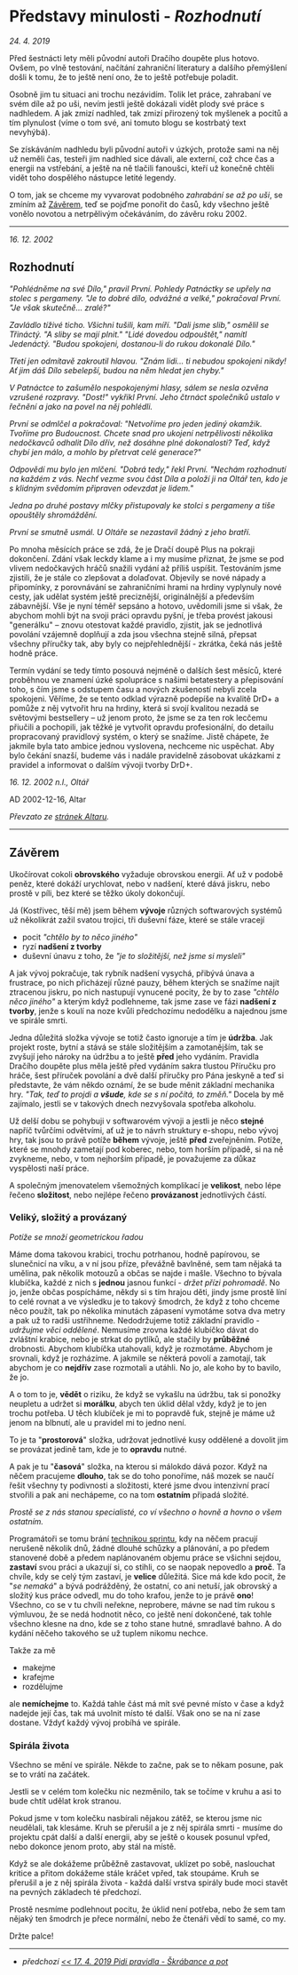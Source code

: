 # Představy minulosti - *Rozhodnutí*

*24. 4. 2019*

Před šestnácti lety měli původní autoři Dračího doupěte plus hotovo. Ovšem, po vlně testování, načítání zahraniční literatury a dalšího přemýšlení došli k tomu, že to ještě není ono, že to ještě potřebuje poladit.

Osobně jim tu situaci ani trochu nezávidím. Tolik let práce, zahrabaní ve svém díle až po uši, nevím jestli ještě dokázali vidět plody své práce s nadhledem. A jak zmizí nadhled, tak zmizí přirozený tok myšlenek a pocitů a tím plynulost (víme o tom své, ani tomuto blogu se kostrbatý text nevyhýbá).

Se získáváním nadhledu byli původní autoři v úzkých, protože sami na něj už neměli čas, testeři jim nadhled sice dávali, ale externí, což chce čas a energii na vstřebání, a ještě na ně tlačili fanoušci, kteří už konečně chtěli vidět toho dospělého nástupce letité legendy.

O tom, jak se chceme my vyvarovat podobného *zahrabání se až po uši*, se zmíním až [Závěrem](#Závěrem), teď se pojďme ponořit do časů, kdy všechno ještě vonělo novotou a netrpělivým očekáváním, do závěru roku 2002.

---
*16. 12. 2002*

## Rozhodnutí

*"Pohlédněme na své Dílo," pravil První. Pohledy Patnáctky se upřely na stolec s pergameny.
	"Je to dobré dílo, odvážné a velké," pokračoval První. "Je však skutečně... zralé?"*

*Zavládlo tíživé ticho. Všichni tušili, kam míří.
"Dali jsme slib," osmělil se Třináctý. "A sliby se mají plnit."
"Lidé dovedou odpouštět," namítl Jedenáctý. "Budou spokojeni, dostanou-li do rukou dokonalé Dílo."*

*Třetí jen odmítavě zakroutil hlavou. "Znám lidi... ti nebudou spokojeni nikdy! Ať jim dáš Dílo sebelepší, budou na něm hledat jen chyby."*

*V Patnáctce to zašumělo nespokojenými hlasy, sálem se nesla ozvěna vzrušené rozpravy.
"Dost!" vykřikl První. Jeho čtrnáct společníků ustalo v řečnění a jako na povel na něj pohlédli.*

*První se odmlčel a pokračoval: "Netvoříme pro jeden jediný okamžik. Tvoříme pro Budoucnost. Chcete snad pro ukojení netrpělivosti několika nedočkavců odhalit Dílo dřív, než dosáhne plné dokonalosti? Teď, když chybí jen málo, a mohlo by přetrvat celé generace?"*

*Odpovědí mu bylo jen mlčení.
"Dobrá tedy," řekl První. "Nechám rozhodnutí na každém z vás. Nechť vezme svou část Díla a položí ji na Oltář ten, kdo je s klidným svědomím připraven odevzdat je lidem."*

*Jedna po druhé postavy mlčky přistupovaly ke stolci s pergameny a tiše opouštěly shromáždění.*

*První se smutně usmál. U Oltáře se nezastavil žádný z jeho bratří.*

Po mnoha měsících práce se zdá, že je Dračí doupě Plus na pokraji dokončení. Zdání však leckdy
    klame a i my musíme přiznat, že jsme se pod vlivem nedočkavých hráčů snažili vydání až příliš
    uspíšit. Testováním jsme zjistili, že je stále co zlepšovat a dolaďovat. Objevily se nové nápady
    a připomínky, z porovnávání se zahraničními hrami na hrdiny vyplynuly nové cesty, jak udělat
    systém ještě preciznější, originálnější a především zábavnější. Vše je nyní téměř sepsáno a
    hotovo, uvědomili jsme si však, že abychom mohli být na svoji práci opravdu pyšní, je třeba
    provést jakousi "generálku" – znovu otestovat každé pravidlo, zjistit, jak se jednotlivá
    povolání vzájemně doplňují a zda jsou všechna stejně silná, přepsat všechny příručky tak, aby
    byly co nejpřehlednější - zkrátka, čeká nás ještě hodně práce.

Termín vydání se tedy tímto posouvá nejméně o dalších šest měsíců, které proběhnou ve znamení
    úzké spolupráce s našimi betatestery a přepisování toho, s čím jsme s odstupem času a nových
    zkušeností nebyli zcela spokojeni. Věříme, že se tento odklad výrazně podepíše na kvalitě DrD+ a
    pomůže z něj vytvořit hru na hrdiny, která si svojí kvalitou nezadá se světovými bestsellery –
    už jenom proto, že jsme se za ten rok lecčemu přiučili a pochopili, jak těžké je vytvořit
    opravdu profesionální, do detailu propracovaný pravidlový systém, o který se snažíme. Jistě
    chápete, že jakmile byla tato ambice jednou vyslovena, nechceme nic uspěchat. Aby bylo čekání
    snazší, budeme vás i nadále pravidelně zásobovat ukázkami z pravidel a informovat o dalším
    vývoji tvorby DrD+.

*16. 12. 2002 n.l., Oltář*

AD 2002-12-16, Altar

*Převzato ze [stránek Altaru](https://www.altar.cz/drdplus/rozhodnuti.html).*

---

## Závěrem

Ukočírovat cokoli **obrovského** vyžaduje obrovskou energii. Ať už v podobě peněz, které dokáží urychlovat, nebo v nadšení, které dává jiskru, nebo prostě v píli, bez které se těžko úkoly dokončují.

Já (Kostřivec, těší mě) jsem během **vývoje** různých softwarových systémů už několikrát zažil svatou trojici, tři duševní fáze, které se stále vracejí

- pocit *"chtělo by to něco jiného"*
- ryzí **nadšení z tvorby**
- duševní únavu z toho, že *"je to složitější, než jsme si mysleli"*

A jak vývoj pokračuje, tak rybník nadšení vysychá, přibývá únava a frustrace, po nich přicházejí různé pauzy, během kterých se snažíme najít ztracenou jiskru, po nich nastupují vynucené pocity, že by to zase *"chtělo něco jiného"* a kterým když podlehneme, tak jsme zase ve fázi **nadšení z tvorby**, jenže s koulí na noze kvůli předchozímu nedodělku a najednou jsme ve spirále smrti.

Jedna důležitá složka vývoje se totiž často ignoruje a tím je **údržba**. Jak projekt roste, bytní a stává se stále složitějším a zamotanějším, tak se zvyšují jeho nároky na údržbu a to ještě **před** jeho vydáním. Pravidla Dračího doupěte plus měla ještě před vydáním sakra tlustou Příručku pro hráče, šest příruček povolání a dvě další příručky pro Pána jeskyně a teď si představte, že vám někdo oznámí, že se bude měnit základní mechanika hry. *"Tak, teď to projdi a **všude**, kde se s ní počítá, to změň."* Docela by mě zajímalo, jestli se v takových dnech nezvyšovala spotřeba alkoholu.

Už delší dobu se pohybuji v softwarovém vývoji a jestli je něco **stejné** napříč tvůrčími odvětvími, ať už je to návrh struktury e-shopu, nebo vývoj hry, tak jsou to právě potíže **během** vývoje, ještě **před** zveřejněním. Potíže, které se mnohdy zametají pod koberec, nebo, tom horším případě, si na ně zvykneme, nebo, v tom nejhorším případě, je považujeme za důkaz vyspělosti naší práce.

A společným jmenovatelem všemožných komplikací je **velikost**, nebo lépe řečeno **složitost**, nebo nejlépe řečeno **provázanost** jednotlivých částí.

### Veliký, složitý a provázaný
*Potíže se množí geometrickou řadou*

Máme doma takovou krabici, trochu potrhanou, hodně papírovou, se slunečnicí na víku, a v ní jsou příze, převážně bavlněné, sem tam nějaká ta umělina, pak několik motouzů a občas se najde i mašle. Všechno to bývala klubíčka, každé z nich s **jednou** jasnou funkcí - *držet přízi pohromadě*. No jo, jenže občas pospícháme, někdy si s tím hrajou děti, jindy jsme prostě líní to celé rovnat a ve výsledku je to takový šmodrch, že když z toho chceme něco použít, tak po několika minutách zápasení vymotáme sotva dva metry a pak už to radši ustřihneme.
Nedodržujeme totiž základní pravidlo - *udržujme věci oddělené*. Nemusíme zrovna každé klubíčko dávat do zvláštní krabice, nebo je strkat do pytlíků, ale stačily by **průběžné** drobnosti. Abychom klubíčka utahovali, když je rozmotáme. Abychom je srovnali, když je rozházíme. A jakmile se některá povolí a zamotají, tak abychom je co **nejdřív** zase rozmotali a utáhli. No jo, ale koho by to bavilo, že jo.

A o tom to je, **vědět** o riziku, že když se vykašlu na údržbu, tak si ponožky neupletu a udržet si **morálku**, abych ten úklid dělal vždy, když je to jen trochu potřeba. U těch klubíček je mi to popravdě fuk, stejně je máme už jenom na blbnutí, ale u pravidel mi to jedno není.

To je ta "**prostorová**" složka, udržovat jednotlivé kusy oddělené a dovolit jim se provázat jedině tam, kde je to **opravdu** nutné.

A pak je tu "**časová**" složka, na kterou si málokdo dává pozor. Když na něčem pracujeme **dlouho**, tak se do toho ponoříme, náš mozek se naučí řešit všechny ty podivnosti a složitosti, které jsme dvou intenzivní prací stvořili a pak ani nechápeme, co na tom **ostatním** připadá složité.

*Prostě se z nás stanou specialisté, co ví všechno o hovně a hovno o všem ostatním.*

Programátoři se tomu brání [technikou sprintu](https://soch.cz/blog/management/agile/scrum-management/kratke-vyvojove-cykly-sprinty/), kdy na něčem pracují nerušeně několik dnů, žádné dlouhé schůzky a plánování, a po předem stanovené době a předem naplánovaném objemu práce se všichni sejdou, **zastaví** svou práci a ukazují si, co stihli, co se naopak nepovedlo a **proč**.
Ta chvíle, kdy se celý tým zastaví, je **velice** důležitá. Sice má kde kdo pocit, že "*se nemaká*" a bývá podrážděný, že ostatní, co ani netuší, jak obrovský a složitý kus práce odvedl, mu do toho krafou, jenže to je právě **ono**! Všechno, co se v tu chvíli neřekne, neprobere, mávne se nad tím rukou s výmluvou, že se nedá hodnotit něco, co ještě není dokončené, tak tohle všechno klesne na dno, kde se z toho stane hutné, smradlavé bahno. A do kydání něčeho takového se už tuplem nikomu nechce.

Takže za mě

- makejme
- krafejme
- rozdělujme

ale **nemíchejme** to. Každá tahle část má mít své pevné místo v čase a když nadejde její čas, tak má uvolnit místo té další. Však ono se na ní zase dostane. Vždyť každý vývoj probíhá ve spirále.

### Spirála života
Všechno se mění ve spirále. Někde to začne, pak se to někam posune, pak se to vrátí na začátek.

Jestli se v celém tom kolečku nic nezměnilo, tak se točíme v kruhu a asi to bude chtít udělat krok stranou.

Pokud jsme v tom kolečku nasbírali nějakou zátěž, se kterou jsme nic neudělali, tak klesáme. Kruh se přerušil a je z něj spirála smrti - musíme do projektu cpát další a další energii, aby se ještě o kousek posunul vpřed, nebo dokonce jenom proto, aby stál na místě.

Když se ale dokážeme průběžně zastavovat, uklízet po sobě, naslouchat kritice a přitom dokážeme stále kráčet vpřed, tak stoupáme. Kruh se přerušil a je z něj spirála života - každá další vrstva spirály bude moci stavět na pevných základech té předchozí.

Prostě nesmíme podlehnout pocitu, že úklid není potřeba, nebo že sem tam nějaký ten šmodrch je přece normální, nebo že čtenáři vědí to samé, co my.

Držte palce!

---
- *předchozí [<< 17. 4. 2019 Pidi pravidla - Škrábance a pot](2019-04-17-pidi_pravidla_skrabance_a_pot.md)*
